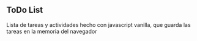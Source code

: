 ## ToDo List
Lista de tareas y actividades hecho con javascript vanilla, que guarda las tareas en la memoria del navegador 


